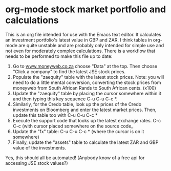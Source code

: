 # org-mode stock market portfolio and calculations

This is an org file intended for use with the Emacs text editor.
It calculates an investment portfolio's latest value in GBP and ZAR.
I think tables in org-mode are quite unstable and are probably only intended for simple use and not even for moderately complex calculations.
There is a workflow that needs to be performed to make this file up to date:
1. Go to www.moneyweb.co.za choose "Data" at the top. Then choose "Click a company" to find the latest JSE stock prices.
2. Populate the "zaequity" table with the latest stock prices. Note: you will need to do a little mental conversion, converting the stock prices from moneyweb from South African Rands to South African cents. (x100)
3. Update the "zaequity" table by placing the cursor somewhere within it and then typing this key sequence C-u C-u C-c \*.
4. Similarly, for the Credo table, look up the prices of the Credo investments on Bloomberg and enter the latest market prices. Then, update this table too with C-u C-u C-c \*
5. Execute the support code that looks up the latest exchange rates. C-c C-c (with cursor placed somewhere on the source code_
6. Update the "fx" table: C-u C-u C-c \* (where the cursor is on it somewhere)
7. Finally, update the "assets" table to calculate the latest ZAR and GBP value of the investments.

Yes, this should all be automated! (Anybody know of a free api for accessing JSE stock values?)
